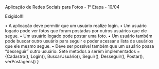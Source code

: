 Aplicação de Redes Sociais para Fotos - 1° Etapa - 10/04

Exigido!!!

• A aplicação deve permitir que um usuário realize login.
• Um usuário logado pode ver fotos que foram postadas por outros usuários que ele segue.
• Um usuário logado pode postar uma foto.
• Um usuário também pode buscar outro usuário para seguir e poder acessar a lista de usuários que ele mesmo segue.
• Deve ser possível também que um usuário possa “desseguir” outro usuário.
Sete metódos a serém implementados = {Cadastro(), Login(), BuscarUsuário(), Seguir(), Desseguir(), Postar(), verPostagens() }


